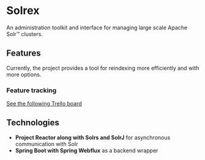 # Solrex
An administration toolkit and interface for managing large scale Apache Solr™ clusters. 

## Features
Currently, the project provides a tool for reindexing more efficiently and with more options. 
### Feature tracking
[See the following Trello board](https://trello.com/b/FrMiMvTp/solrex)

## Technologies
- **Project Reactor along with Solrs and SolrJ** for asynchronous communication with Solr
- **Spring Boot with Spring Webflux** as a backend wrapper
